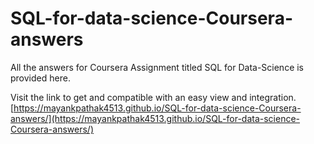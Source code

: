 # SQL-for-data-science-Coursera-answers
All the answers for Coursera Assignment titled SQL for Data-Science is provided here.

Visit the link to get and compatible with an easy view and integration.
[https://mayankpathak4513.github.io/SQL-for-data-science-Coursera-answers/](https://mayankpathak4513.github.io/SQL-for-data-science-Coursera-answers/)
